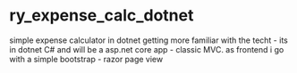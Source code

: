 # ry_expense_calc_dotnet
simple expense calculator in dotnet
getting more familiar with the techt - its in dotnet C# and will be a asp.net core app - classic MVC. 
as frontend i go with a simple bootstrap - razor page view